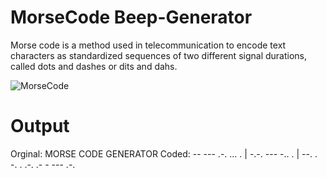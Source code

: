 # MorseCode Beep-Generator
Morse code is a method used in telecommunication to encode text characters as standardized sequences of two different signal durations, called dots and dashes or dits and dahs.

![MorseCode](https://user-images.githubusercontent.com/36659683/81766237-5d35eb80-94f3-11ea-8cbe-7d971f5b599f.jpg)

# Output

Orginal: MORSE CODE GENERATOR
Coded: -- --- .-. ... .  |  -.-. --- -.. .  |  --. . -. . .-. .- - --- .-.
